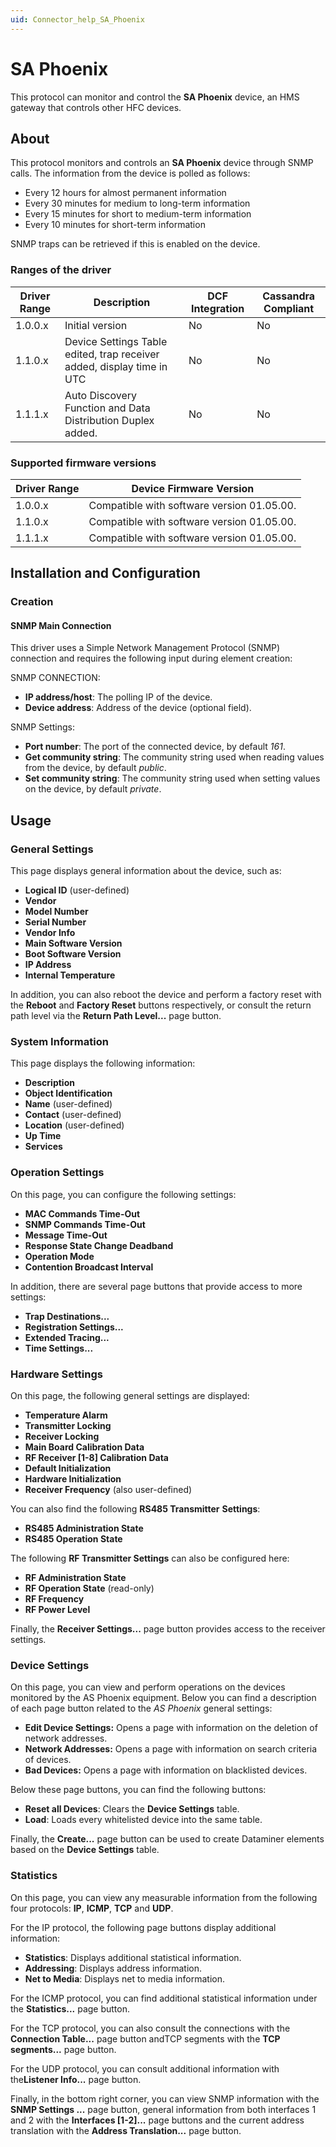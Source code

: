 ```yaml
---
uid: Connector_help_SA_Phoenix
---
```


# SA Phoenix

This protocol can monitor and control the **SA Phoenix** device, an HMS gateway that controls other HFC devices.

## About

This protocol monitors and controls an **SA Phoenix** device through SNMP calls. The information from the device is polled as follows:

- Every 12 hours for almost permanent information
- Every 30 minutes for medium to long-term information
- Every 15 minutes for short to medium-term information
- Every 10 minutes for short-term information

SNMP traps can be retrieved if this is enabled on the device.

### Ranges of the driver

| **Driver Range** | **Description**                                                        | **DCF Integration** | **Cassandra Compliant** |
|------------------|------------------------------------------------------------------------|---------------------|-------------------------|
| 1.0.0.x          | Initial version                                                        | No                  | No                      |
| 1.1.0.x          | Device Settings Table edited, trap receiver added, display time in UTC | No                  | No                      |
| 1.1.1.x          | Auto Discovery Function and Data Distribution Duplex added.            | No                  | No                      |

### Supported firmware versions

| **Driver Range** | **Device Firmware Version**                |
|------------------|--------------------------------------------|
| 1.0.0.x          | Compatible with software version 01.05.00. |
| 1.1.0.x          | Compatible with software version 01.05.00. |
| 1.1.1.x          | Compatible with software version 01.05.00. |

## Installation and Configuration

### Creation

#### SNMP Main Connection

This driver uses a Simple Network Management Protocol (SNMP) connection and requires the following input during element creation:

SNMP CONNECTION:

- **IP address/host**: The polling IP of the device.
- **Device address**: Address of the device (optional field).

SNMP Settings:

- **Port number**: The port of the connected device, by default *161*.
- **Get community string**: The community string used when reading values from the device, by default *public*.
- **Set community string**: The community string used when setting values on the device, by default *private*.

## Usage

### General Settings

This page displays general information about the device, such as:

- **Logical ID** (user-defined)
- **Vendor**
- **Model Number**
- **Serial Number**
- **Vendor Info**
- **Main Software Version**
- **Boot Software Version**
- **IP Address**
- **Internal Temperature**

In addition, you can also reboot the device and perform a factory reset with the **Reboot** and **Factory Reset** buttons respectively, or consult the return path level via the **Return Path Level...** page button.

### System Information

This page displays the following information:

- **Description**
- **Object Identification**
- **Name** (user-defined)
- **Contact** (user-defined)
- **Location** (user-defined)
- **Up Time**
- **Services**

### Operation Settings

On this page, you can configure the following settings:

- **MAC Commands Time-Out**
- **SNMP Commands Time-Out**
- **Message Time-Out**
- **Response State Change Deadband**
- **Operation Mode**
- **Contention Broadcast Interval**

In addition, there are several page buttons that provide access to more settings:

- **Trap Destinations...**
- **Registration Settings...**
- **Extended Tracing...**
- **Time Settings...**

### Hardware Settings

On this page, the following general settings are displayed:

- **Temperature Alarm**
- **Transmitter Locking**
- **Receiver Locking**
- **Main Board Calibration Data**
- **RF Receiver \[1-8\] Calibration Data**
- **Default Initialization**
- **Hardware Initialization**
- **Receiver Frequency** (also user-defined)

You can also find the following **RS485 Transmitter** **Settings**:

- **RS485 Administration State**
- **RS485 Operation State**

The following **RF Transmitter Settings** can also be configured here:

- **RF Administration State**
- **RF Operation State** (read-only)
- **RF Frequency**
- **RF Power Level**

Finally, the **Receiver Settings...** page button provides access to the receiver settings.

### Device Settings

On this page, you can view and perform operations on the devices monitored by the AS Phoenix equipment. Below you can find a description of each page button related to the *AS Phoenix* general settings:

- **Edit Device Settings:** Opens a page with information on the deletion of network addresses.
- **Network Addresses:** Opens a page with information on search criteria of devices.
- **Bad Devices:** Opens a page with information on blacklisted devices.

Below these page buttons, you can find the following buttons:

- **Reset all Devices**: Clears the **Device Settings** table.
- **Load**: Loads every whitelisted device into the same table.

Finally, the **Create...** page button can be used to create Dataminer elements based on the **Device Settings** table.

### Statistics

On this page, you can view any measurable information from the following four protocols: **IP**, **ICMP**, **TCP** and **UDP**.

For the IP protocol, the following page buttons display additional information:

- **Statistics**: Displays additional statistical information.
- **Addressing**: Displays address information.
- **Net to Media**: Displays net to media information.

For the ICMP protocol, you can find additional statistical information under the **Statistics...** page button.

For the TCP protocol, you can also consult the connections with the **Connection Table...** page button andTCP segments with the **TCP segments...** page button.

For the UDP protocol, you can consult additional information with the**Listener Info...** page button.

Finally, in the bottom right corner, you can view SNMP information with the **SNMP Settings ...** page button, general information from both interfaces 1 and 2 with the **Interfaces \[1-2\]...** page buttons and the current address translation with the **Address Translation...** page button.
